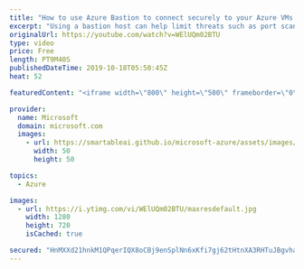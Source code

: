 ```yaml
---
title: "How to use Azure Bastion to connect securely to your Azure VMs | Azure Friday"
excerpt: "Using a bastion host can help limit threats such as port scanning and other types of malware targeting your VMs. Ashish Jain joins Scott Hanselman to show how Azure Bastion gives you secure and seamless RDP and SSH access to your virtual machines. Now you can securely access your VMs over SSL from the"
originalUrl: https://youtube.com/watch?v=WElUQm02BTU
type: video
price: Free
length: PT9M40S
publishedDateTime: 2019-10-18T05:50:45Z
heat: 52

featuredContent: "<iframe width=\"800\" height=\"500\" frameborder=\"0\" src=\"https://www.youtube.com/embed/WElUQm02BTU\" allow=\"accelerometer; autoplay; encrypted-media; gyroscope; picture-in-picture\" allowfullscreen></iframe>"

provider:
  name: Microsoft
  domain: microsoft.com
  images:
    - url: https://smartableai.github.io/microsoft-azure/assets/images/organizations/microsoft.com-50x50.jpg
      width: 50
      height: 50

topics:
  - Azure

images:
  - url: https://i.ytimg.com/vi/WElUQm02BTU/maxresdefault.jpg
    width: 1280
    height: 720
    isCached: true

secured: "HnMXXd21hnkM1QPqerIQX8oCBj9enSplNn6xKfi7gj62tHtnXA3RHTuJBgvhak5orLvCNf0rg/c3etquuoiHtzR3xidCdCKB/BS/p+uaj+q/Ixbitpxis9J9BypTncK6Z0basVOg3r5c2Bp3/O6sctH5ekrQEKQVIBUXRGIGGJ08QTM3w37lD9TjQKY6pwqCcsUvO2wsNB2tyTfAKc+K7nZe+laacv3Zy5kwb4+yE30X3XVWOdt4+XGaO9ncGtOkVNeD/R0H1Ov00QzIpjCVaipXI2PQXT0Zx3tYLupOrAYtsr36KH6lQg8bT8BZ8eUiTWjBlkYoncfMf1DFDD1yVhIV//U0sb2a89BIP2as54yxHzjmb/V0fukJOWxkVhyKxMdGx30l6kbJ3s6HkP0sfglml4/lNZZzg+ZulT07TeM=;Jll0MJysLMBTXh0G7Xdq8Q=="
---
```


